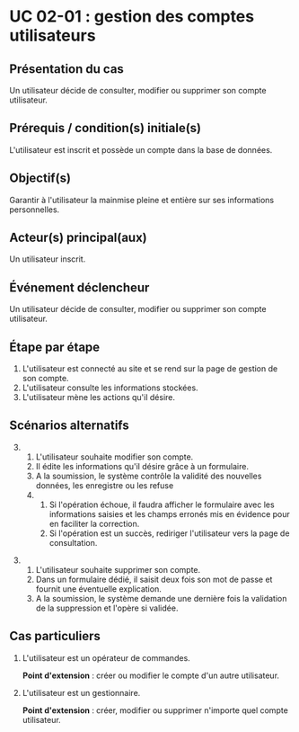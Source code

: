 # UC 02-01 : gestion des comptes utilisateurs

## Présentation du cas

Un utilisateur décide de consulter, modifier ou supprimer son compte utilisateur.

## Prérequis / condition(s) initiale(s)

L'utilisateur est inscrit et possède un compte dans la base de données.

## Objectif(s)

Garantir à l'utilisateur la mainmise pleine et entière sur ses informations personnelles.

## Acteur(s) principal(aux)

Un utilisateur inscrit.

## Événement déclencheur

Un utilisateur décide de consulter, modifier ou supprimer son compte utilisateur.

## Étape par étape

1. L'utilisateur est connecté au site et se rend sur la page de gestion de son compte.
2. L'utilisateur consulte les informations stockées.
3. L'utilisateur mène les actions qu'il désire.

## Scénarios alternatifs

3. 1. L'utilisateur souhaite modifier son compte.
   2. Il édite les informations qu'il désire grâce à un formulaire.
   3. A la soumission, le système contrôle la validité des nouvelles données, les enregistre ou les refuse
   4. 1. Si l'opération échoue, il faudra afficher le formulaire avec les informations saisies et les champs erronés mis en évidence pour en faciliter la correction.
      2. Si l'opération est un succès, rediriger l'utilisateur vers la page de consultation.

<!-- -->

3. 1. L'utilisateur souhaite supprimer son compte.
   2. Dans un formulaire dédié, il saisit deux fois son mot de passe et fournit une éventuelle explication.
   3. A la soumission, le système demande une dernière fois la validation de la suppression et l'opère si validée.

## Cas particuliers

1. L'utilisateur est un opérateur de commandes.

    __Point d'extension__ : créer ou modifier le compte d'un autre utilisateur.


1. L'utilisateur est un gestionnaire.

    __Point d'extension__ : créer, modifier ou supprimer n'importe quel compte utilisateur.
